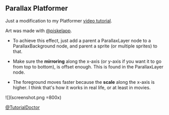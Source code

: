 ## Parallax Platformer

Just a modification to my Platformer [video tutorial]().

Art was made with [@piskelapp](https://twitter.com/piskelapp).

- To achieve this effect, just add a parent a ParallaxLayer node to a ParallaxBackground node, and parent a sprite (or multiple sprites) to that.

- Make sure the **mirroring** along the x-axis (or y-axis if you want it to go from top to bottom), is offset enough. This is found in the ParallaxLayer node.

- The foreground moves faster because the **scale** along the x-axis is higher. I think that's how it works in real life, or at least in movies.


![](screenshot.png =800x)

[@TutorialDoctor](https://twitter.com/TutorialDoctor)